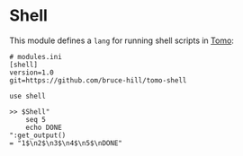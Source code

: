 # Shell

This module defines a `lang` for running shell scripts in
[Tomo](https://tomo.bruce-hill.com):

```
# modules.ini
[shell]
version=1.0
git=https://github.com/bruce-hill/tomo-shell
```

```tomo
use shell

>> $Shell"
    seq 5
    echo DONE
":get_output()
= "1$\n2$\n3$\n4$\n5$\nDONE"
```

